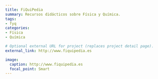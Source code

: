 ```yaml
---
title: FiQuiPedia
summary: Recursos didácticos sobre Física y Química.
tags:
- fyq
categories:
- Física
- Química

# Optional external URL for project (replaces project detail page).
external_link: http://www.fiquipedia.es

image:
  caption: http://www.fiquipedia.es
  focal_point: Smart
---
```

